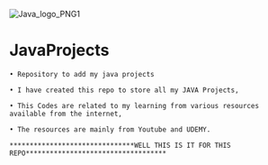 ![Java_logo_PNG1](https://user-images.githubusercontent.com/78722016/136835588-f83494bc-4b45-4316-acf7-b4853ba84011.jpg)
# JavaProjects
    • Repository to add my java projects  
    
    • I have created this repo to store all my JAVA Projects,
    
    • This Codes are related to my learning from various resources available from the internet,
    
    • The resources are mainly from Youtube and UDEMY. 
    
    *******************************WELL THIS IS IT FOR THIS REPO***********************************
